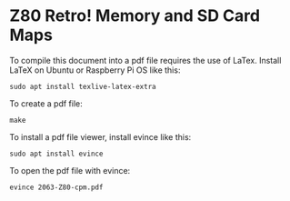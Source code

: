 # Z80 Retro! Memory and SD Card Maps

To compile this document into a pdf file requires the use of LaTex.
Install LaTeX on Ubuntu or Raspberry Pi OS like this:

	sudo apt install texlive-latex-extra

To create a pdf file:

	make

To install a pdf file viewer, install evince like this:

	sudo apt install evince

To open the pdf file with evince:

	evince 2063-Z80-cpm.pdf
